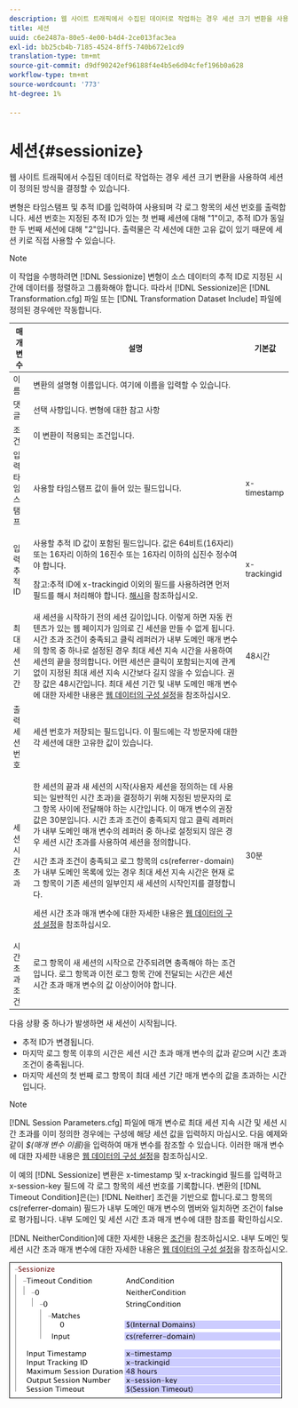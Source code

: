 ```yaml
---
description: 웹 사이트 트래픽에서 수집된 데이터로 작업하는 경우 세션 크기 변환을 사용하여 세션이 정의된 방식을 결정할 수 있습니다.
title: 세션
uuid: c6e2487a-80e5-4e00-b4d4-2ce013fac3ea
exl-id: bb25cb4b-7185-4524-8ff5-740b672e1cd9
translation-type: tm+mt
source-git-commit: d9df90242ef96188f4e4b5e6d04cfef196b0a628
workflow-type: tm+mt
source-wordcount: '773'
ht-degree: 1%

---
```


# 세션{#sessionize}

웹 사이트 트래픽에서 수집된 데이터로 작업하는 경우 세션 크기 변환을 사용하여 세션이 정의된 방식을 결정할 수 있습니다.

변형은 타임스탬프 및 추적 ID를 입력하여 사용되며 각 로그 항목의 세션 번호를 출력합니다. 세션 번호는 지정된 추적 ID가 있는 첫 번째 세션에 대해 &quot;1&quot;이고, 추적 ID가 동일한 두 번째 세션에 대해 &quot;2&quot;입니다. 출력물은 각 세션에 대한 고유 값이 있기 때문에 세션 키로 직접 사용할 수 있습니다.

>[!NOTE]
>
>이 작업을 수행하려면 [!DNL Sessionize] 변형이 소스 데이터의 추적 ID로 지정된 시간에 데이터를 정렬하고 그룹화해야 합니다. 따라서 [!DNL Sessionize]은 [!DNL Transformation.cfg] 파일 또는 [!DNL Transformation Dataset Include] 파일에 정의된 경우에만 작동합니다.

<table id="table_34984DF9340149C0A5016F08EABAD158"> 
 <thead> 
  <tr> 
   <th colname="col1" class="entry"> 매개 변수 </th> 
   <th colname="col2" class="entry"> 설명 </th> 
   <th colname="col3" class="entry"> 기본값 </th> 
  </tr> 
 </thead>
 <tbody> 
  <tr> 
   <td colname="col1"> 이름 </td> 
   <td colname="col2"> 변환의 설명형 이름입니다. 여기에 이름을 입력할 수 있습니다. </td> 
   <td colname="col3"> </td> 
  </tr> 
  <tr> 
   <td colname="col1"> 댓글 </td> 
   <td colname="col2"> 선택 사항입니다. 변형에 대한 참고 사항 </td> 
   <td colname="col3"> </td> 
  </tr> 
  <tr> 
   <td colname="col1"> 조건 </td> 
   <td colname="col2"> 이 변환이 적용되는 조건입니다. </td> 
   <td colname="col3"> </td> 
  </tr> 
  <tr> 
   <td colname="col1"> 입력 타임스탬프 </td> 
   <td colname="col2"> 사용할 타임스탬프 값이 들어 있는 필드입니다. </td> 
   <td colname="col3"> x-timestamp </td> 
  </tr> 
  <tr> 
   <td colname="col1"> 입력 추적 ID </td> 
   <td colname="col2"> <p>사용할 추적 ID 값이 포함된 필드입니다. 값은 64비트(16자리) 또는 16자리 이하의 16진수 또는 16자리 이하의 십진수 정수여야 합니다. </p> <p> <p>참고:추적 ID에 x-trackingid 이외의 필드를 사용하려면 먼저 필드를 해시 처리해야 합니다. <a href="../../../../../home/c-dataset-const-proc/c-data-trans/c-transf-types/c-standard-transf/c-hash.md#concept-9c353923264941c3aea4428fed66d369"> 해시</a>을 참조하십시오. </p> </p> </td> 
   <td colname="col3"> x-trackingid </td> 
  </tr> 
  <tr> 
   <td colname="col1"> <p>최대 세션 기간 </p> </td> 
   <td colname="col2">새 세션을 시작하기 전의 세션 길이입니다. 이렇게 하면 자동 컨텐츠가 있는 웹 페이지가 임의로 긴 세션을 만들 수 없게 됩니다. <span class="wintitle"> 시간 초과 조건</span>이 충족되고 클릭 레퍼러가 내부 도메인 매개 변수의 항목 중 하나로 설정된 경우 최대 세션 지속 시간을 사용하여 세션의 끝을 정의합니다. 어떤 세션은 클릭이 포함되는지에 관계없이 지정된 최대 세션 지속 시간보다 길지 않을 수 있습니다. 권장 값은 48시간입니다. 최대 세션 기간 및 내부 도메인 매개 변수에 대한 자세한 내용은 <a href="../../../../../home/c-dataset-const-proc/c-config-web-data/c-config-web-data.md#concept-9a306b65483a484bb3f6f3c1d7e77519"> 웹 데이터의 구성 설정</a>을 참조하십시오. </td> 
   <td colname="col3"> 48시간 </td> 
  </tr> 
  <tr> 
   <td colname="col1"> 출력 세션 번호 </td> 
   <td colname="col2"> 세션 번호가 저장되는 필드입니다. 이 필드에는 각 방문자에 대한 각 세션에 대한 고유한 값이 있습니다. </td> 
   <td colname="col3"> </td> 
  </tr> 
  <tr> 
   <td colname="col1"> 세션 시간 초과 </td> 
   <td colname="col2"> <p>한 세션의 끝과 새 세션의 시작(사용자 세션을 정의하는 데 사용되는 일반적인 시간 초과)을 결정하기 위해 지정된 방문자의 로그 항목 사이에 전달해야 하는 시간입니다. 이 매개 변수의 권장 값은 30분입니다. 시간 초과 조건이 충족되지 않고 클릭 레퍼러가 내부 도메인 매개 변수의 레퍼러 중 하나로 설정되지 않은 경우 세션 시간 초과를 사용하여 세션을 정의합니다. </p> <p> 시간 초과 조건이 충족되고 로그 항목의 cs(referrer-domain)가 내부 도메인 목록에 있는 경우 최대 세션 지속 시간은 현재 로그 항목이 기존 세션의 일부인지 새 세션의 시작인지를 결정합니다. </p> <p> 세션 시간 초과 매개 변수에 대한 자세한 내용은 <a href="../../../../../home/c-dataset-const-proc/c-config-web-data/c-config-web-data.md#concept-9a306b65483a484bb3f6f3c1d7e77519"> 웹 데이터의 구성 설정</a>을 참조하십시오. </p> </td> 
   <td colname="col3"> 30분 </td> 
  </tr> 
  <tr> 
   <td colname="col1"> 시간 초과 조건 </td> 
   <td colname="col2"> 로그 항목이 새 세션의 시작으로 간주되려면 충족해야 하는 조건입니다. 로그 항목과 이전 로그 항목 간에 전달되는 시간은 세션 시간 초과 매개 변수의 값 이상이어야 합니다. </td> 
   <td colname="col3"> </td> 
  </tr> 
 </tbody> 
</table>

다음 상황 중 하나가 발생하면 새 세션이 시작됩니다.

* 추적 ID가 변경됩니다.
* 마지막 로그 항목 이후의 시간은 세션 시간 초과 매개 변수의 값과 같으며 시간 초과 조건이 충족됩니다.
* 마지막 세션의 첫 번째 로그 항목이 최대 세션 기간 매개 변수의 값을 초과하는 시간입니다.

>[!NOTE]
>
>[!DNL Session Parameters.cfg] 파일에 매개 변수로 최대 세션 지속 시간 및 세션 시간 초과를 이미 정의한 경우에는 구성에 해당 세션 값을 입력하지 마십시오. 다음 예제와 같이 *$(매개 변수 이름)*&#x200B;을 입력하여 매개 변수를 참조할 수 있습니다. 이러한 매개 변수에 대한 자세한 내용은 [웹 데이터의 구성 설정](../../../../../home/c-dataset-const-proc/c-config-web-data/c-config-web-data.md#concept-9a306b65483a484bb3f6f3c1d7e77519)을 참조하십시오.

이 예의 [!DNL Sessionize] 변환은 x-timestamp 및 x-trackingid 필드를 입력하고 x-session-key 필드에 각 로그 항목의 세션 번호를 기록합니다. 변환의 [!DNL Timeout Condition]은(는) [!DNL Neither] 조건을 기반으로 합니다.로그 항목의 cs(referrer-domain) 필드가 내부 도메인 매개 변수의 멤버와 일치하면 조건이 false로 평가됩니다. 내부 도메인 및 세션 시간 초과 매개 변수에 대한 참조를 확인하십시오.

[!DNL NeitherCondition]에 대한 자세한 내용은 [조건](../../../../../home/c-dataset-const-proc/c-conditions/c-abt-cond.md)을 참조하십시오. 내부 도메인 및 세션 시간 초과 매개 변수에 대한 자세한 내용은 [웹 데이터의 구성 설정](../../../../../home/c-dataset-const-proc/c-config-web-data/c-config-web-data.md#concept-9a306b65483a484bb3f6f3c1d7e77519)을 참조하십시오.

![](assets/cfg_TransformationType_Sessionize.png)
